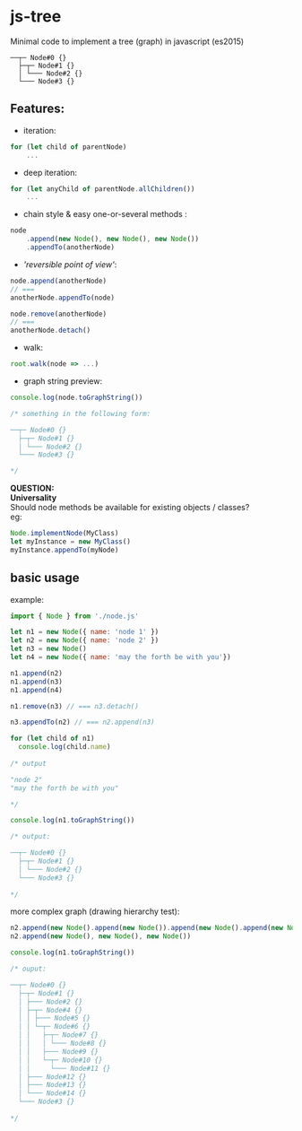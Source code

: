 # js-tree
Minimal code to implement a tree (graph) in javascript (es2015)  
```
──┬─ Node#0 {}
  ├─┬─ Node#1 {}
  │ └─── Node#2 {}
  └─── Node#3 {}
```

## Features:  
- iteration: 
```javascript
for (let child of parentNode) 
    ...
```
- deep iteration: 
```javascript
for (let anyChild of parentNode.allChildren()) 
    ...
```
- chain style & easy one-or-several methods : 
```javascript
node
    .append(new Node(), new Node(), new Node())
    .appendTo(anotherNode)
```
- *'reversible point of view'*:
```javascript
node.append(anotherNode) 
// ===
anotherNode.appendTo(node)

node.remove(anotherNode) 
// ===
anotherNode.detach() 
```
- walk:
```javascript
root.walk(node => ...)
```

- graph string preview:
```javascript
console.log(node.toGraphString())

/* something in the following form:

──┬─ Node#0 {}
  ├─┬─ Node#1 {}
  │ └─── Node#2 {}
  └─── Node#3 {}

*/
```



**QUESTION:**  
**Universality**  
Should node methods be available for existing objects / classes?  
eg: 
```javascript
Node.implementNode(MyClass)
let myInstance = new MyClass()
myInstance.appendTo(myNode)
```

## basic usage
example:

```javascript
import { Node } from './node.js'

let n1 = new Node({ name: 'node 1' })
let n2 = new Node({ name: 'node 2' })
let n3 = new Node()
let n4 = new Node({ name: 'may the forth be with you'})

n1.append(n2)
n1.append(n3)
n1.append(n4)

n1.remove(n3) // === n3.detach()

n3.appendTo(n2) // === n2.append(n3)

for (let child of n1)
  console.log(child.name)
  
/* output

"node 2"
"may the forth be with you"

*/

console.log(n1.toGraphString())

/* output:

──┬─ Node#0 {}
  ├─┬─ Node#1 {}
  │ └─── Node#2 {}
  └─── Node#3 {}
  
*/

```

more complex graph (drawing hierarchy test):
```javascript
n2.append(new Node().append(new Node()).append(new Node().append(new Node().append(new Node())).append(new Node()).append(new Node().append(new Node()))))
n2.append(new Node(), new Node(), new Node())

console.log(n1.toGraphString())

/* ouput:

──┬─ Node#0 {}
  ├─┬─ Node#1 {}
  │ ├─── Node#2 {}
  │ ├─┬─ Node#4 {}
  │ │ ├─── Node#5 {}
  │ │ └─┬─ Node#6 {}
  │ │   ├─┬─ Node#7 {}
  │ │   │ └─── Node#8 {}
  │ │   ├─── Node#9 {}
  │ │   └─┬─ Node#10 {}
  │ │     └─── Node#11 {}
  │ ├─── Node#12 {}
  │ ├─── Node#13 {}
  │ └─── Node#14 {}
  └─── Node#3 {}
  
*/
```
